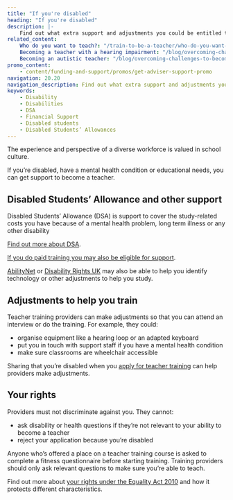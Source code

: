 ```yaml
---
title: "If you're disabled"
heading: "If you're disabled"
description: |-
    Find out what extra support and adjustments you could be entitled to when you're training to teach if you're disabled.
related_content:
    Who do you want to teach?: "/train-to-be-a-teacher/who-do-you-want-to-teach"
    Becoming a teacher with a hearing impairment: "/blog/overcoming-challenges-to-become-a-teacher-hearing-impairment"
    Becoming an autistic teacher: "/blog/overcoming-challenges-to-become-a-teacher-autism"
promo_content:
    - content/funding-and-support/promos/get-adviser-support-promo
navigation: 20.20
navigation_description: Find out what extra support and adjustments you could be entitled to when you're training to teach if you're disabled.
keywords:
    - Disability
    - Disabilities
    - DSA
    - Financial Support
    - Disabled students
    - Disabled Students’ Allowances
---
```


The experience and perspective of a diverse workforce is valued in school culture.

If you’re disabled, have a mental health condition or educational needs, you can get support to become a teacher.

## Disabled Students’ Allowance and other support

Disabled Students’ Allowance (DSA) is support to cover the study-related costs you have because of a mental health problem, long term illness or any other disability

[Find out more about DSA](https://www.gov.uk/disabled-students-allowance-dsa).

[If you do paid training you may also be eligible for support](https://www.gov.uk/access-to-work).

[AbilityNet](https://abilitynet.org.uk/about-abilitynet) or [Disability Rights UK](https://www.disabilityrightsuk.org/adjustments-disabled-students) may also be able to help you identify technology or other adjustments to help you study.

## Adjustments to help you train

Teacher training providers can make adjustments so that you can attend an interview or do the training. For example, they could:

- organise equipment like a hearing loop or an adapted keyboard
- put you in touch with support staff if you have a mental health condition
- make sure classrooms are wheelchair accessible

Sharing that you’re disabled when you [apply for teacher training](https://www.gov.uk/apply-for-teacher-training) can help providers make adjustments.

## Your rights

Providers must not discriminate against you. They cannot:

- ask disability or health questions if they’re not relevant to your ability to become a teacher
- reject your application because you’re disabled

Anyone who’s offered a place on a teacher training course is asked to complete a fitness questionnaire before starting training. Training providers should only ask relevant questions to make sure you’re able to teach.

Find out more about [your rights under the Equality Act 2010](https://www.equalityhumanrights.com/en/equality-act/know-your-rights) and how it protects different characteristics.